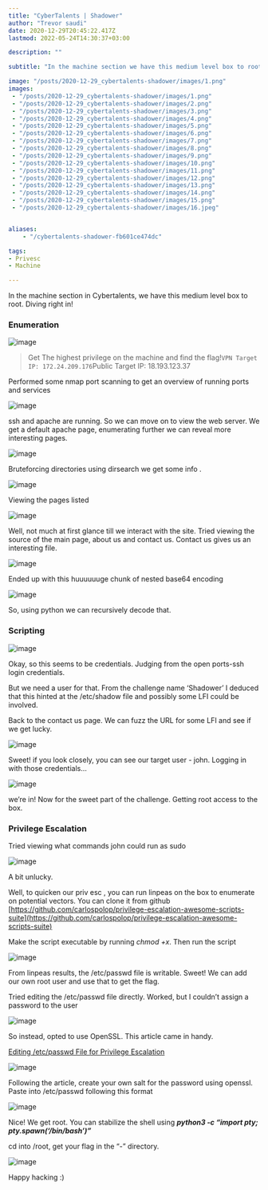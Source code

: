 ```yaml
---
title: "CyberTalents | Shadower"
author: "Trevor saudi"
date: 2020-12-29T20:45:22.417Z
lastmod: 2022-05-24T14:30:37+03:00

description: ""

subtitle: "In the machine section we have this medium level box to root. Diving right in!"

image: "/posts/2020-12-29_cybertalents-shadower/images/1.png" 
images:
 - "/posts/2020-12-29_cybertalents-shadower/images/1.png"
 - "/posts/2020-12-29_cybertalents-shadower/images/2.png"
 - "/posts/2020-12-29_cybertalents-shadower/images/3.png"
 - "/posts/2020-12-29_cybertalents-shadower/images/4.png"
 - "/posts/2020-12-29_cybertalents-shadower/images/5.png"
 - "/posts/2020-12-29_cybertalents-shadower/images/6.png"
 - "/posts/2020-12-29_cybertalents-shadower/images/7.png"
 - "/posts/2020-12-29_cybertalents-shadower/images/8.png"
 - "/posts/2020-12-29_cybertalents-shadower/images/9.png"
 - "/posts/2020-12-29_cybertalents-shadower/images/10.png"
 - "/posts/2020-12-29_cybertalents-shadower/images/11.png"
 - "/posts/2020-12-29_cybertalents-shadower/images/12.png"
 - "/posts/2020-12-29_cybertalents-shadower/images/13.png"
 - "/posts/2020-12-29_cybertalents-shadower/images/14.png"
 - "/posts/2020-12-29_cybertalents-shadower/images/15.png"
 - "/posts/2020-12-29_cybertalents-shadower/images/16.jpeg"


aliases:
    - "/cybertalents-shadower-fb601ce474dc"

tags:
- Privesc
- Machine

---
```


In the machine section in Cybertalents, we have this medium level box to root. Diving right in!

### Enumeration

![image](/posts/2020-12-29_cybertalents-shadower/images/1.png#layoutTextWidth)
> Get The highest privilege on the machine and find the flag!``VPN Target IP: 172.24.209.176``Public Target IP: 18.193.123.37

Performed some nmap port scanning to get an overview of running ports and services

![image](/posts/2020-12-29_cybertalents-shadower/images/2.png#layoutTextWidth)


ssh and apache are running. So we can move on to view the web server. We get a default apache page, enumerating further we can reveal more interesting pages.

![image](/posts/2020-12-29_cybertalents-shadower/images/3.png#layoutTextWidth)


Bruteforcing directories using dirsearch we get some info .

![image](/posts/2020-12-29_cybertalents-shadower/images/4.png#layoutTextWidth)


Viewing the pages listed

![image](/posts/2020-12-29_cybertalents-shadower/images/5.png#layoutTextWidth)


Well, not much at first glance till we interact with the site. Tried viewing the source of the main page, about us and contact us. Contact us gives us an interesting file.

![image](/posts/2020-12-29_cybertalents-shadower/images/6.png#layoutTextWidth)


Ended up with this huuuuuuge chunk of nested base64 encoding

![image](/posts/2020-12-29_cybertalents-shadower/images/7.png#layoutTextWidth)


So, using python we can recursively decode that.

### Scripting

![image](/posts/2020-12-29_cybertalents-shadower/images/8.png#layoutTextWidth)


Okay, so this seems to be credentials. Judging from the open ports-ssh login credentials.

But we need a user for that. From the challenge name ‘Shadower’ I deduced that this hinted at the /etc/shadow file and possibly some LFI could be involved.

Back to the contact us page. We can fuzz the URL for some LFI and see if we get lucky.

![image](/posts/2020-12-29_cybertalents-shadower/images/9.png#layoutTextWidth)


Sweet! if you look closely, you can see our target user - john. Logging in with those credentials…

![image](/posts/2020-12-29_cybertalents-shadower/images/10.png#layoutTextWidth)


we’re in! Now for the sweet part of the challenge. Getting root access to the box.

### Privilege Escalation

Tried viewing what commands john could run as sudo

![image](/posts/2020-12-29_cybertalents-shadower/images/11.png#layoutTextWidth)


A bit unlucky.

Well, to quicken our priv esc , you can run linpeas on the box to enumerate on potential vectors. You can clone it from github [https://github.com/carlospolop/privilege-escalation-awesome-scripts-suite](https://github.com/carlospolop/privilege-escalation-awesome-scripts-suite)

Make the script executable by running _chmod +x_. Then run the script

![image](/posts/2020-12-29_cybertalents-shadower/images/12.png#layoutTextWidth)


From linpeas results, the /etc/passwd file is writable. Sweet! We can add our own root user and use that to get the flag.

Tried editing the /etc/passwd file directly. Worked, but I couldn’t assign a password to the user

![image](/posts/2020-12-29_cybertalents-shadower/images/13.png#layoutTextWidth)


So instead, opted to use OpenSSL. This article came in handy.

[Editing /etc/passwd File for Privilege Escalation](https://www.hackingarticles.in/editing-etc-passwd-file-for-privilege-escalation/)

![image](/posts/2020-12-29_cybertalents-shadower/images/14.png#layoutTextWidth)


Following the article, create your own salt for the password using openssl. Paste into /etc/passwd following this format

![image](/posts/2020-12-29_cybertalents-shadower/images/15.png#layoutTextWidth)


Nice! We get root. You can stabilize the shell using **_python3 -c “import pty; pty.spawn(‘/bin/bash’)”_**

cd into /root, get your flag in the “-” directory.

![image](/posts/2020-12-29_cybertalents-shadower/images/16.jpeg#layoutTextWidth)


Happy hacking :)
